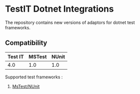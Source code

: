 # TestIT Dotnet Integrations

The repository contains new versions of adaptors for dotnet test frameworks.

## Compatibility

| Test IT | MSTest | NUnit |
|---------|--------|-------|
| 4.0     | 1.0    | 1.0   |  

Supported test frameworks :

1. [MsTest/NUnit](https://github.com/testit-tms/adapters-dotnet/tree/main/TmsRunner)
